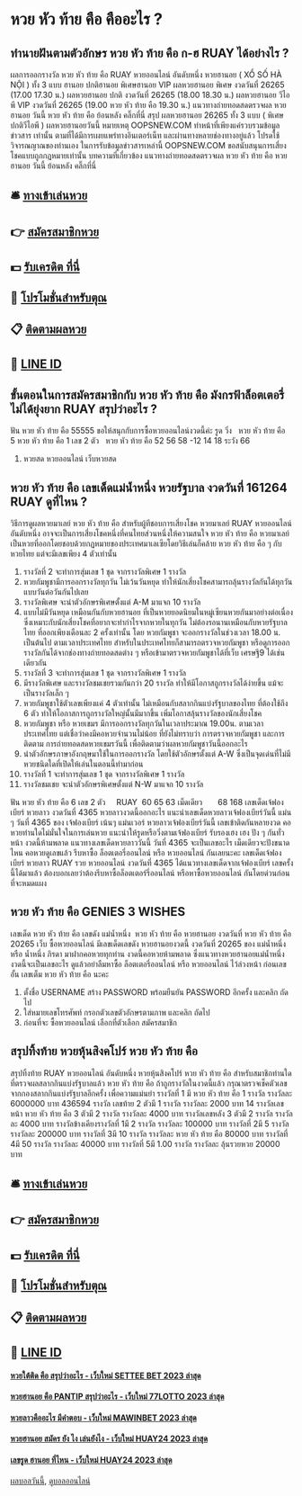 # หวย หัว ท้าย คือ คืออะไร ?
## ทํานายฝันตามตัวอักษร หวย หัว ท้าย คือ ก-ฮ RUAY ได้อย่างไร ?
ผลการออกรางวัล หวย หัว ท้าย คือ RUAY หวยออนไลน์ อันดับหนึ่ง หวยฮานอย ( XỔ SỐ HÀ NỘI ) ทั้ง 3 แบบ ฮานอย ปกติฮานอย พิเศษฮานอย VIP
ผลหวยฮานอย พิเศษ งวดวันที่ 26265 (17.00 17.30 น.)
ผลหวยฮานอย ปกติ งวดวันที่ 26265 (18.00 18.30 น.)
ผลหวยฮานอย วีไอพี VIP งวดวันที่ 26265 (19.00 หวย หัว ท้าย คือ 19.30 น.)
 แนวทางถ่ายทอดสดตรวจผล หวยฮานอย วันนี้ หวย หัว ท้าย คือ ย้อนหลัง คลิ๊กที่นี่ 
สรุป ผลหวยฮานอย 26265 ทั้ง 3 แบบ ( พิเศษปกติวีไอพี ) ผลหวยฮานอยวันนี้
หมายเหตุ OOPSNEW.COM ทำหน้าที่เพียงแค่รวบรวมข้อมูล ข่าวสาร เท่านั้น ตามที่ได้มีการเผยแพร่ทางอินเตอร์เน็ท และผ่านทางหลายช่องทางอยู่แล้ว โปรดใช้วิจารณญาณของท่านเอง ในการรับข้อมูลข่าวสารเหล่านี้ OOPSNEW.COM ขอสนับสนุนการเสี่ยงโชคแบบถูกกฎหมายเท่านั้น
บทความที่เกี่ยวข้อง
แนวทางถ่ายทอดสดตรวจผล หวย หัว ท้าย คือ หวยฮานอย วันนี้ ย้อนหลัง คลิ๊กที่นี่

## 🛎 [ทางเข้าเล่นหวย](https://bit.ly/3BG5bNw)
## 👉 [สมัครสมาชิกหวย](https://bit.ly/3BG5bNw)
## 💵 [รับเครดิต ที่นี่](https://bit.ly/3C3mvgS)
## 👑 [โปรโมชั่นสำหรับตุณ](https://bit.ly/3C3mvgS)
## 📋 [ติดตามผลหวย](https://bit.ly/3C3mvgS)
## 📱 [LINE ID](https://bit.ly/3C3mvgS)

## ขั้นตอนในการสมัครสมาชิกกับ หวย หัว ท้าย คือ มังกรฟ้าล็อตเตอรี่ ไม่ได้ยุ่งยาก RUAY สรุปว่าอะไร ?
ฟัน หวย หัว ท้าย คือ 55555
ขอให้สนุกกับการซื้อหวยออนไลน์งวดนี้ค่ะ
รูด วิ่ง   หวย หัว ท้าย คือ   5 หวย หัว ท้าย คือ 1
เลข 2 ตัว   หวย หัว ท้าย คือ 52 56 58 -12 14 18
ระวัง 66
1. หวยสด หวยออนไลน์ เว็บหวยสด

## หวย หัว ท้าย คือ เลขเด็ดแม่น้ำหนึ่ง หวยรัฐบาล งวดวันที่ 161264 RUAY ดูที่ไหน ?
วิธีการดูผลหวยมาเลย์ หวย หัว ท้าย คือ สำหรับผู้ทีชอบการเสี่ยงโชค หวยมาเลย์ RUAY หวยออนไลน์ อันดับหนึ่ง อาจจะเป็นการเสี่ยงโชคหนึ่งที่คนไทยส่วนหนึ่งให้ความสนใจ หวย หัว ท้าย คือ หวยมาเลย์เป็นหวยที่ออกโดยชอบด้วยกฏหมายของประเทศมาเลเซียโดยวิธีเล่นก็คล้าย หวย หัว ท้าย คือ ๆ กับหวยไทย แต่จะมีเลขเพียง 4 ตัวเท่านั้น
1. รางวัลที่ 2 จะทำการสุ่มเลข 1 ชุด จากรางวัลพิเศษ 1 รางวัล
2. หวยกัมพูชามีการออกรางวัลทุกวัน ไม่เว้นวันหยุด ทำให้นักเสี่ยงโชคสามารถลุ้นรางวัลกันได้ทุกวัน แบบวันต่อวันกันไปเลย
3. รางวัลพิเศษ จะนำตัวอักษรพิเศษตั้งแต่ A-M มาแจก 10 รางวัล
4. แบบไม่มีวันหยุด เหมือนกันกับหวยฮานอย ที่เป็นหวยยอดนิยมในหมู่เซียนหวยกันมาอย่างต่อเนื่อง ซึ่งเหมาะกับนักเสี่ยงโชคที่อยากจะทำกำไรจากหวยในทุกวัน ไม่ต้องรอนานเหมือนกับหวยรัฐบาลไทย ที่ออกเพียงเดือนละ 2 ครั้งเท่านั้น โดย หวยกัมพูชา จะออกรางวัลในช่วงเวลา 18.00 น. เป็นต้นไป ตามเวลาประเทศไทย สำหรับในประเทศไทยก็สามารถตรวจหวยกัมพูชา หรือดูการออกรางวัลกันได้จากช่องทางถ่ายทอดสดต่าง ๆ หรือเข้ามาตรวจหวยกัมพูชาได้ที่เว็บ เศรษฐี9 ได้เช่นเดียวกัน
5. รางวัลที่ 3 จะทำการสุ่มเลข 1 ชุด จากรางวัลพิเศษ 1 รางวัล
6. มีรางวัลพิเศษ และรางวัลชมเชยรวมกันกว่า 20 รางวัล ทำให้มีโอกาสถูกรางวัลได้ง่ายขึ้น แม้จะเป็นรางวัลเล็ก ๆ
7. หวยกัมพูชาใช้ตัวเลขเพียงแค่ 4 ตัวเท่านั้น ไม่เหมือนกับสลากกินแบ่งรัฐบาลของไทย ที่ต้องใช้ถึง 6 ตัว ทำให้โอกาสการถูกรางวัลใหญ่นั้นมีมากขึ้น เพิ่มโอกาสลุ้นรางวัลของนักเสี่ยงโชค
8. หวยกัมพูชา หรือ หวยเขมร มีการออกรางวัลทุกวันในเวลาประมาณ 19.00น. ตามเวลาประเทศไทย แต่เชื่อว่าคงมีคอหวยจำนวนไม่น้อย ที่ยังไม่ทราบว่า การตรวจหวยกัมพูชา และการติดตาม การถ่ายทอดสดหวยเขมรวันนี้ เพื่อติดตามว่าผลหวยกัมพูชาวันนี้ออกอะไร
9. นำตัวอักษรภาษาอังกฤษมาใช้ในการออกรางวัล โดยใช้ตัวอักษรตั้งแต่ A-W ซึ่งเป็นจุดเด่นที่ไม่มีหวยชนิดใดที่เปิดให้เล่นในตอนนี้ทำมาก่อน
10. รางวัลที่ 1 จะทำการสุ่มเลข 1 ชุด จากรางวัลพิเศษ 1 รางวัล
11. รางวัลชมเชย จะนำตัวอักษรพิเศษตั้งแต่ N-W มาแจก 10 รางวัล

ฟัน หวย หัว ท้าย คือ 6
เลข 2 ตัว     RUAY  60 65 63
เม็ดเดียว       68 168
เลขเด็ดเจ้ฟองเบียร์ หวยลาว งวดวันที่ 4365
หวยลาวงวดนี้ออกอะไร แนะนำเลขเด็ดหวยลาวเจ้ฟองเบียร์วันนี้ แม่น ๆ วันที่ 4365 ของ เจ้ฟองเบียร์ เน้นๆ แม่นเวอร์ หวยลาวเจ้ฟองเบียร์วันนี้ เลขเข้าติดกันหลายงวด คอหวยท่านใดไม่มั่นใจในการเล่นหวย แนะนำให้รูดหรือวิ่งตามเจ้ฟองเบียร์ รับรองเฮง เฮง ปัง ๆ กันทั่วหน้า งวดนี้ห้ามพลาด แนวทางเลขเด็ดหวยลาววันนี้ วันที่ 4365 จะเป็นเลขอะไร เม็ดเดียวจะปังขนาดไหน คอหวยดูเลขแล้ว รีบหาซื้อ ล็อตเตอรี่ออนไลน์ หรือ หวยออนไลน์ กันเลยนะคะ
เลขเด็ดเจ้ฟองเบียร์ หวยลาว RUAY รวย หวยออนไลน์ งวดวันที่ 4365
ได้แนวทางเลขเด็ดจากเจ้ฟองเบียร์ เลขครั้งนี้ได้มาแล้ว ต้องบอกเลยว่าต้องรีบหาซื้อล็อตเตอร์รี่ออนไลน์ หรือหาซื้อหวยออนไลน์ กันโดยด่วนก่อนที่จะหมดแผง

## หวย หัว ท้าย คือ GENIES 3 WISHES
เลขเด็ด หวย หัว ท้าย คือ เลขดัง แม่น้ำหนึ่ง  หวย หัว ท้าย คือ หวยฮานอย งวดวันที่ หวย หัว ท้าย คือ 20265
เว็บ ซื้อหวยออนไลน์ มีเลขเด็ดเลขดัง หวยฮานอยงวดนี้ งวดวันที่ 20265 ของ แม่น้ำหนึ่ง หรือ น้ำหนึ่ง ภิรดา มาฝากคอหวยทุกท่าน งวดนี้คอหวยห้ามพลาด ซึ่งแนวทางหวยฮานอยแม่น้ำหนึ่งงวดนี้จะเป็นเลขอะไร ดูแล้วอย่าลืมหาซื้อ ล็อตเตอรี่ออนไลน์ หรือ หวยออนไลน์ ไว้ล่วงหน้า ก่อนเลขอั้น เลขเต็ม หวย หัว ท้าย คือ นะคะ
1. ตั้งชื่อ USERNAME สร้าง PASSWORD พร้อมยืนยัน PASSWORD อีกครั้ง และคลิก ถัดไป
2. ใส่หมายเลขโทรศัพท์ กรอกตัวเลขตัวอักษรตามภาพ และคลิก ถัดไป
3. ก่อนที่จะ ซื้อหวยออนไลน์ เลือกที่ตัวเลือก สมัครสมาชิก

## สรุปทิ้งท้าย หวยหุ้นสิงคโปร์ หวย หัว ท้าย คือ
สรุปทิ้งท้าย RUAY หวยออนไลน์ อันดับหนึ่ง หวยหุ้นสิงคโปร์ หวย หัว ท้าย คือ สำหรับสมาชิกท่านใดที่ตรวจผลสลากกินแบ่งรัฐบาลแล้ว หวย หัว ท้าย คือ ถ้าถูกรางวัลในงวดนี้แล้ว กรุณาตรวจเช็คตัวเลขจากกองสลากกินแบ่งรัฐบาลอีกครั้ง เพื่อความแม่นยำ
รางวัลที่ 1 มี หวย หัว ท้าย คือ 1 รางวัล รางวัลละ 6000000 บาท
436594
รางวัล เลขท้าย 2 ตัวมี 1 รางวัล รางวัลละ 2000 บาท
14
รางวัลเลขหน้า หวย หัว ท้าย คือ 3 ตัวมี 2 รางวัล รางวัลละ 4000 บาท
รางวัลเลขหลัง 3 ตัวมี 2 รางวัล รางวัลละ 4000 บาท
รางวัลข้างเคียงรางวัลที่ 1มี 2 รางวัล รางวัลละ 100000 บาท
รางวัลที่ 2มี 5 รางวัล รางวัลละ 200000 บาท
รางวัลที่ 3มี 10 รางวัล รางวัลละ หวย หัว ท้าย คือ 80000 บาท
รางวัลที่ 4มี 50 รางวัล รางวัลละ 40000 บาท
รางวัลที่ 5มี 1.00 รางวัล รางวัลละ ลุ้นรวยหวย 20000 บาท

## 🛎 [ทางเข้าเล่นหวย](https://bit.ly/3BG5bNw)
## 👉 [สมัครสมาชิกหวย](https://bit.ly/3BG5bNw)
## 💵 [รับเครดิต ที่นี่](https://bit.ly/3C3mvgS)
## 👑 [โปรโมชั่นสำหรับตุณ](https://bit.ly/3C3mvgS)
## 📋 [ติดตามผลหวย](https://bit.ly/3C3mvgS)
## 📱 [LINE ID](https://bit.ly/3C3mvgS)

#### [หวยใต้ติด คือ สรุปว่าอะไร - เว็บใหม่ SETTEE BET 2023 ล่าสุด](https://atom.io/themes/หวยใต้ติด%20คือ%20สรุปว่าอะไร%20-%20เว็บใหม่%20settee%20bet%202023%20ล่าสุด)
#### [หวยฮานอย คือ PANTIP สรุปว่าอะไร - เว็บใหม่ 77LOTTO 2023 ล่าสุด](https://atom.io/themes/หวยฮานอย%20คือ%20pantip%20สรุปว่าอะไร%20-%20เว็บใหม่%2077lotto%202023%20ล่าสุด)
#### [หวยลาวคืออะไร มีคำตอบ - เว็บใหม่ MAWINBET 2023 ล่าสุด](https://atom.io/themes/หวยลาวคืออะไร%20มีคำตอบ%20-%20เว็บใหม่%20mawinbet%202023%20ล่าสุด)
#### [หวยฮานอย สมัคร ยัง ไง เล่นยังไง - เว็บใหม่ HUAY24 2023 ล่าสุด](https://atom.io/themes/หวยฮานอย%20สมัคร%20ยัง%20ไง%20เล่นยังไง%20-%20เว็บใหม่%20huay24%202023%20ล่าสุด)
#### [เลขรูด ฮานอย ที่ไหน - เว็บใหม่ HUAY24 2023 ล่าสุด](https://atom.io/themes/เลขรูด%20ฮานอย%20ที่ไหน%20-%20เว็บใหม่%20huay24%202023%20ล่าสุด)

[ผลบอลวันนี้](https://siamsport.tv "ผลบอลวันนี้"), [ดูบอลออนไลน์](https://siamsport.tv/ดูบอลสด "ดูบอลออนไลน์")